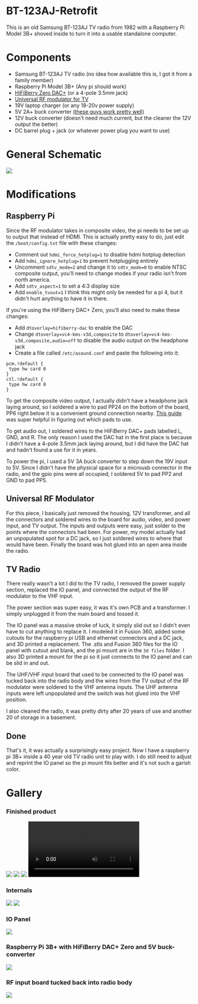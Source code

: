 # BT-123AJ-Retrofit
This is an old Samsung BT-123AJ TV radio from 1982 with a Raspberry Pi Model 3B+ shoved inside to turn it into a usable standalone computer. 
# Components
* Samsung BT-123AJ TV radio (no idea how available this is, I got it from a family member)
* Raspberry Pi Model 3B+ (Any pi should work)
* [HiFiBerry Zero DAC+](https://www.hifiberry.com/shop/boards/hifiberry-dac-zero/) (or a 4-pole 3.5mm jack)
* [Universal RF modulator for TV](https://www.amazon.com/gp/product/B004IZSXI4/ref=ppx_yo_dt_b_search_asin_title?ie=UTF8&psc=1)
* 19V laptop charger (or any 18-20v power supply)
* 5V 2A+ buck converter [(these guys work pretty well)](https://www.amazon.com/Voltage-Regulator-Module-Charger-Converter/dp/B08NJZL2WV/ref=sr_1_21?crid=2HZF8S2SGN03N&keywords=5v+buck+converter&qid=1664129701&qu=eyJxc2MiOiI0LjU1IiwicXNhIjoiNC41NSIsInFzcCI6IjQuNDAifQ%3D%3D&s=electronics&sprefix=5v+buck+converter%2Celectronics%2C129&sr=1-21)
* 12V buck converter (doesn't need much current, but the cleaner the 12V output the better)
* DC barrel plug + jack (or whatever power plug you want to use)

# General Schematic
![](TVRadioRetrofit.png?raw=true)

# Modifications
## Raspberry Pi
Since the RF modulator takes in composite video, the pi needs to be set up to output that instead of HDMI. This is actually pretty easy to do, just edit the `/boot/config.txt` file with these changes:
* Comment out `hdmi_force_hotplug=1` to disable hdmi hotplug detection
* Add `hdmi_ignore_hotplug=1` to prevent hotplugging entirely
* Uncomment `sdtv_mode=2` and change it to `sdtv_mode=0` to enable NTSC composite output, you'll need to change modes if your radio isn't from north america.
* Add `sdtv_aspect=1` to set a 4:3 display size
* Add `enable_tvout=1` I think this might only be needed for a pi 4, but it didn't hurt anything to have it in there.

If you're using the HiFiBerry DAC+ Zero, you'll also need to make these changes:
* Add `dtoverlay=hifiberry-dac` to enable the DAC
* Change `dtoverlay=vc4-kms-v3d,composite` to `dtoverlay=vc4-kms-v3d,composite,audio=off` to disable the audio output on the headphone jack
* Create a file called `/etc/asound.conf` and paste the following into it:
 ```
 pcm.!default {
  type hw card 0
 }
 ctl.!default {
  type hw card 0
 }
 ```
To get the composite video output, I actually didn't have a headphone jack laying around, so I soldered a wire to pad PP24 on the bottom of the board, PP6 right below it is a convenient ground connection nearby. [This guide](https://forums.raspberrypi.com/viewtopic.php?t=89522) was super helpful in figuring out which pads to use.

To get audio out, I soldered wires to the HiFiBerry DAC+ pads labelled L, GND, and R. The only reason I used the DAC hat in the first place is because I didn't have a 4-pole 3.5mm jack laying around, but I did have the DAC hat and hadn't found a use for it in years.

To power the pi, I used a 5V 3A buck converter to step down the 19V input to 5V. Since I didn't have the physical space for a microusb connector in the radio, and the gpio pins were all occupied, I soldered 5V to pad PP2 and GND to pad PP5.

## Universal RF Modulator
For this piece, I basically just removed the housing, 12V transformer, and all the connectors and soldered wires to the board for audio, video, and power input, and TV output. The inputs and outputs were easy, just solder to the points where the connectors had been. For power, my model actually had an unpopulated spot for a DC jack, so I just soldered wires to where that would have been.  Finally the board was hot glued into an open area inside the radio.
## TV Radio
There really wasn't a lot I did to the TV radio, I removed the power supply section, replaced the IO panel, and connected the output of the RF modulator to the VHF input. 

The power section was super easy, it was it's own PCB and a transformer. I simply unplugged it from the main board and tossed it.

The IO panel was a massive stroke of luck, it simply slid out so I didn't even have to cut anything to replace it. I modeled it in Fusion 360, added some cutouts for the raspberry pi USB and ethernet connectors and a DC jack, and 3D printed a replacement. The .stls and Fusion 360 files for the IO panel with cutout and blank, and the pi mount are in the `3d files` folder. I also 3D printed a mount for the pi so it just connects to the IO panel and can be slid in and out.

The UHF/VHF input board that used to be connected to the IO panel was tucked back into the radio body and the wires from the TV output of the RF modulator were soldered to the VHF antenna inputs. The UHF antenna inputs were left unpopulated and the switch was hot glued into the VHF position. 

I also cleaned the radio, it was pretty dirty after 20 years of use and another 20 of storage in a basement.

## Done
That's it, it was actually a surprisingly easy project. Now I have a raspberry pi 3B+ inside a 40 year old TV radio unit to play with. I do still need to adjust and reprint the IO panel so the pi mount fits better and it's not such a garish color.

# Gallery
### Finished product
![](pictures/finished.jpg?raw=true)
![](pictures/finishedpanel.jpg?raw=true)
![](pictures/screenclose.jpg?raw=true)
![](pictures/audiodemo.mp4?raw=true)
### Internals
![](pictures/internals.jpg?raw=true)
![](pictures/internalss.jpg?raw=true)
### IO Panel
![](pictures/panelopen.jpg?raw=true)
### Raspberry Pi 3B+ with HiFiBerry DAC+ Zero and 5V buck-converter
![](pictures/internalpi.jpg?raw=true)
### RF input board tucked back into radio body
![](pictures/rfinputboard.jpg?raw=true)

